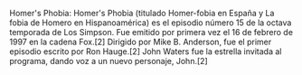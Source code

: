 Homer's Phobia: Homer's Phobia (titulado Homer-fobia en España y La fobia de Homero en Hispanoamérica) es el episodio número 15 de la octava temporada de Los Simpson. Fue emitido por primera vez el 16 de febrero de 1997 en la cadena Fox.[2]​ Dirigido por Mike B. Anderson, fue el primer episodio escrito por Ron Hauge.[2]​ John Waters fue la estrella invitada al programa, dando voz a un nuevo personaje, John.[2]​
